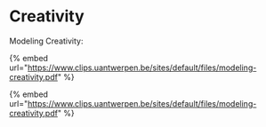 # Creativity

Modeling Creativity:

{% embed url="https://www.clips.uantwerpen.be/sites/default/files/modeling-creativity.pdf" %}



{% embed url="https://www.clips.uantwerpen.be/sites/default/files/modeling-creativity.pdf" %}



